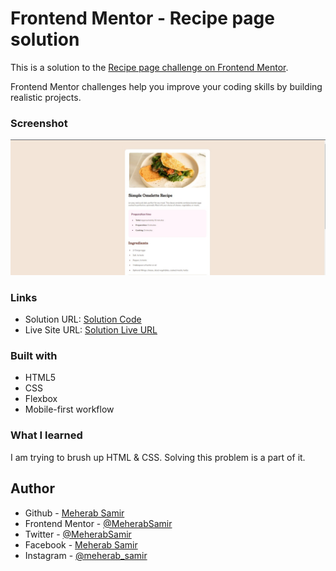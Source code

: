 # Frontend Mentor - Recipe page solution

This is a solution to the [Recipe page challenge on Frontend Mentor](https://www.frontendmentor.io/challenges/recipe-page-KiTsR8QQKm).

 Frontend Mentor challenges help you improve your coding skills by building realistic projects. 


### Screenshot

![Recipe Page Screenshot](./assets/images/screenshot.jpg)

### Links

- Solution URL: [Solution Code](https://github.com/MeherabSamir/Recipe-Page)
- Live Site URL: [Solution Live URL](https://recipepage-frontend-mentor.netlify.app/)

### Built with

- HTML5
- CSS 
- Flexbox
- Mobile-first workflow

### What I learned

I am trying to brush up HTML & CSS. Solving this problem is a part of it.

## Author

- Github - [Meherab Samir](https://github.com/MeherabSamir)
- Frontend Mentor - [@MeherabSamir](https://www.frontendmentor.io/profile/MeherabSamir)
- Twitter - [@MeherabSamir](https://www.twitter.com/MeherabSamir)
- Facebook - [Meherab Samir](https://facebook.com/meherabsamir.me)
- Instagram - [@meherab_samir](https://instagram.com/meherab_samir)
